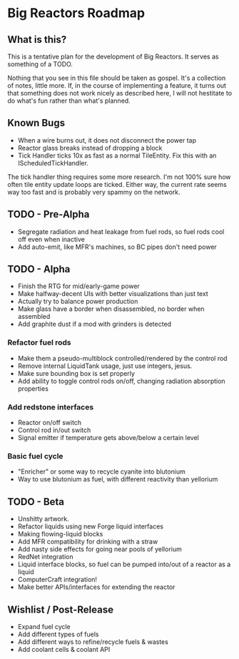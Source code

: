 Big Reactors Roadmap
====================

What is this?
-------------

This is a tentative plan for the development of Big Reactors. It serves as something of a TODO.

Nothing that you see in this file should be taken as gospel. It's a collection of notes, little more. If, in the course of implementing a feature, it turns out that something does not work nicely as described here, I will not hestitate to do what's fun rather than what's planned.

Known Bugs
----------
- When a wire burns out, it does not disconnect the power tap
- Reactor glass breaks instead of dropping a block
- Tick Handler ticks 10x as fast as a normal TileEntity. Fix this with an IScheduledTickHandler.

The tick handler thing requires some more research. I'm not 100% sure how often tile entity update loops are ticked. Either way, the current rate seems way too fast and is probably very spammy on the network.

TODO - Pre-Alpha
----------------

- Segregate radiation and heat leakage from fuel rods, so fuel rods cool off even when inactive
- Add auto-emit, like MFR's machines, so BC pipes don't need power

TODO - Alpha
------------
- Finish the RTG for mid/early-game power
- Make halfway-decent UIs with better visualizations than just text
- Actually try to balance power production
- Make glass have a border when disassembled, no border when assembled
- Add graphite dust if a mod with grinders is detected

### Refactor fuel rods
- Make them a pseudo-multiblock controlled/rendered by the control rod
- Remove internal LiquidTank usage, just use integers, jesus.
- Make sure bounding box is set properly
- Add ability to toggle control rods on/off, changing radiation absorption properties

### Add redstone interfaces
- Reactor on/off switch
- Control rod in/out switch
- Signal emitter if temperature gets above/below a certain level

### Basic fuel cycle
- "Enricher" or some way to recycle cyanite into blutonium
- Way to use blutonium as fuel, with different reactivity than yellorium

TODO - Beta
-----------
- Unshitty artwork.
- Refactor liquids using new Forge liquid interfaces
- Making flowing-liquid blocks
 - Add MFR compatibility for drinking with a straw
 - Add nasty side effects for going near pools of yellorium
- RedNet integration
- Liquid interface blocks, so fuel can be pumped into/out of a reactor as a liquid
- ComputerCraft integration!
- Make better APIs/interfaces for extending the reactor

Wishlist / Post-Release
-----------------------

- Expand fuel cycle
 - Add different types of fuels
 - Add different ways to refine/recycle fuels & wastes
- Add coolant cells & coolant API
